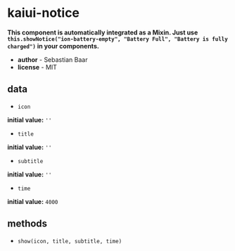 # kaiui-notice 

**This component is automatically integrated as a Mixin. Just use `this.showNotice("ion-battery-empty", "Battery Full", "Battery is fully charged")` in your components.** 

- **author** - Sebastian Baar 
- **license** - MIT 

## data 

- `icon` 

**initial value:** `''` 

- `title` 

**initial value:** `''` 

- `subtitle` 

**initial value:** `''` 

- `time` 

**initial value:** `4000` 

## methods 

- `show(icon, title, subtitle, time)` 


